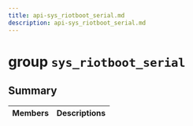 ```yaml
---
title: api-sys_riotboot_serial.md
description: api-sys_riotboot_serial.md
---
```

# group `sys_riotboot_serial` 

## Summary

 Members                        | Descriptions                                
--------------------------------|---------------------------------------------

